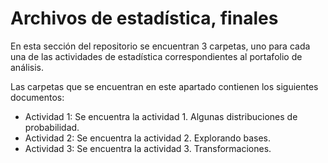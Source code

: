 # Archivos de estadística, finales
En esta sección del repositorio se encuentran 3 carpetas, uno para cada una de las actividades de estadística correspondientes al portafolio de análisis.

Las carpetas que se encuentran en este apartado contienen los siguientes documentos:

- Actividad 1: Se encuentra la actividad 1. Algunas distribuciones de probabilidad.
- Actividad 2: Se encuentra la actividad 2. Explorando bases.
- Actividad 3: Se encuentra la actividad 3. Transformaciones.



